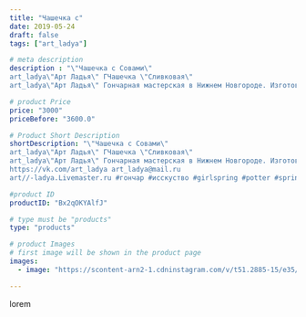 ```yaml
---
title: "Чашечка с"
date: 2019-05-24
draft: false
tags: ["art_ladya"]

# meta description
description : "\"Чашечка с Совами\" 
art_ladya\"Арт Ладья\" ГЧашечка \"Сливковая\" 
art_ladya\"Арт Ладья\" Гончарная мастерская в Нижнем Новгороде. Изготовление керамики и мас"

# product Price
price: "3000"
priceBefore: "3600.0"

# Product Short Description
shortDescription: "\"Чашечка с Совами\" 
art_ladya\"Арт Ладья\" ГЧашечка \"Сливковая\" 
art_ladya\"Арт Ладья\" Гончарная мастерская в Нижнем Новгороде. Изготовление керамики и мастер//-классы по обучению. 
https://vk.com/art_ladya art_ladya@mail.ru 
art//-ladya.Livemaster.ru #гончар #исскуство #girlspring #potter #spring #керамикаручнаяработа #гончарнаямастерская #сова #handmade #посудаизглины #керамика #гончарнаяпосуда #эксклюзивнаякерамика #dishes #decor #ceramicar #owl #claygoods #tankard #earthenware #ceramic #design #кружка #чашечки #restaurant #ceramicart #сливковая #clay #совы #авторскаякерамика"

#product ID
productID: "Bx2qOKYAlfJ"

# type must be "products"
type: "products"

# product Images
# first image will be shown in the product page
images:
  - image: "https://scontent-arn2-1.cdninstagram.com/v/t51.2885-15/e35/60039056_229551994667451_4171436256639788472_n.jpg?se=7&tp=1&_nc_ht=scontent-arn2-1.cdninstagram.com&_nc_cat=103&_nc_ohc=ufBUCecuvIgAX-jcFsM&ccb=7-4&oh=73470417f3b01c7013faa3ab10cd48b7&oe=608578BA&_nc_sid=86f79a&ig_cache_key=MjA1MTAxMjM3MTQ4MDIwNTI1Nw%3D%3D.2-ccb7-4"

---
```

lorem
